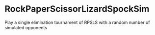 RockPaperScissorLizardSpockSim
==============================

Play a single elimination tournament of RPSLS with a random number of simulated opponents
